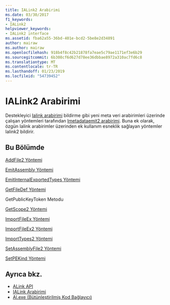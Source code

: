 ```yaml
---
title: IALink2 Arabirimi
ms.date: 03/30/2017
f1_keywords:
- IALink2
helpviewer_keywords:
- IALink2 interface
ms.assetid: fba62a55-36bd-401e-bcd2-5be8e2d34891
author: mairaw
ms.author: mairaw
ms.openlocfilehash: 918b4f8c42b21878fa7eae5c79ae1171ef3e6b29
ms.sourcegitcommit: 6b308cf6d627d78ee36dbbae8972a310ac7fd6c8
ms.translationtype: MT
ms.contentlocale: tr-TR
ms.lasthandoff: 01/23/2019
ms.locfileid: "54739452"
---
```

# <a name="ialink2-interface"></a>IALink2 Arabirimi
Destekleyici [Ialink arabirimi](../../../../docs/framework/unmanaged-api/alink/ialink-interface.md) bildirme gibi yeni meta veri arabirimleri üzerinde çalışan yöntemleri tarafından [Imetadataemit2 arabirimi](../../../../docs/framework/unmanaged-api/metadata/imetadataemit2-interface.md). Buna ek olarak, özgün Ialink arabirimler üzerinden ek kullanım esneklik sağlayan yöntemler Ialink2 bildirir.  
  
## <a name="in-this-section"></a>Bu Bölümde  
 [AddFile2 Yöntemi](../../../../docs/framework/unmanaged-api/alink/addfile2-method.md)  
  
 [EmitAssembly Yöntemi](../../../../docs/framework/unmanaged-api/alink/emitassembly-method.md)  
  
 [EmitInternalExportedTypes Yöntemi](../../../../docs/framework/unmanaged-api/alink/emitinternalexportedtypes-method.md)  
  
 [GetFileDef Yöntemi](../../../../docs/framework/unmanaged-api/alink/getfiledef-method.md)  
  
 GetPublicKeyToken Metodu  
  
 [GetScope2 Yöntemi](../../../../docs/framework/unmanaged-api/alink/getscope2-method.md)  
  
 [ImportFileEx Yöntemi](../../../../docs/framework/unmanaged-api/alink/importfileex-method.md)  
  
 [ImportFileEx2 Yöntemi](../../../../docs/framework/unmanaged-api/alink/importfileex2-method.md)  
  
 [ImportTypes2 Yöntemi](../../../../docs/framework/unmanaged-api/alink/importtypes2-method.md)  
  
 [SetAssemblyFile2 Yöntemi](../../../../docs/framework/unmanaged-api/alink/setassemblyfile2-method.md)  
  
 [SetPEKind Yöntemi](../../../../docs/framework/unmanaged-api/alink/setpekind-method.md)  
  
## <a name="see-also"></a>Ayrıca bkz.
- [ALink API](../../../../docs/framework/unmanaged-api/alink/index.md)
- [IALink Arabirimi](../../../../docs/framework/unmanaged-api/alink/ialink-interface.md)
- [Al.exe (Bütünleştirilmiş Kod Bağlayıcı)](../../../../docs/framework/tools/al-exe-assembly-linker.md)
